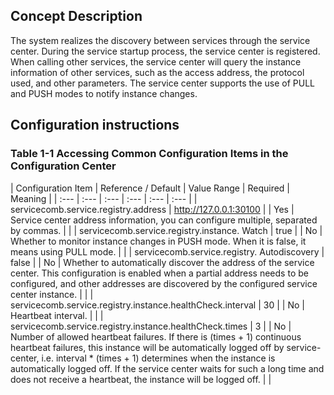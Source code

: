 ## Concept Description

The system realizes the discovery between services through the service center. During the service startup process, the service center is registered. When calling other services, the service center will query the instance information of other services, such as the access address, the protocol used, and other parameters. The service center supports the use of PULL and PUSH modes to notify instance changes.



## Configuration instructions



### Table 1-1 Accessing Common Configuration Items in the Configuration Center

| Configuration Item | Reference / Default | Value Range | Required | Meaning |
| :--- | :--- | :--- | :--- | :--- | :--- |
| servicecomb.service.registry.address | http://127.0.0.1:30100 | | Yes | Service center address information, you can configure multiple, separated by commas. | |
| servicecomb.service.registry.instance. Watch | true | | No | Whether to monitor instance changes in PUSH mode. When it is false, it means using PULL mode. | |
| servicecomb.service.registry. Autodiscovery | false | | No | Whether to automatically discover the address of the service center. This configuration is enabled when a partial address needs to be configured, and other addresses are discovered by the configured service center instance. | |
| servicecomb.service.registry.instance.healthCheck.interval | 30 | | No | Heartbeat interval. | |
| servicecomb.service.registry.instance.healthCheck.times | 3 | | No | Number of allowed heartbeat failures. If there is (times + 1) continuous heartbeat failures, this instance will be automatically logged off by service-center, i.e. interval \* (times + 1) determines when the instance is automatically logged off. If the service center waits for such a long time and does not receive a heartbeat, the instance will be logged off. | |
